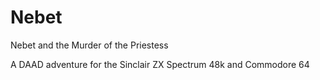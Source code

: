 # Nebet
Nebet and the Murder of the Priestess

A DAAD adventure for the Sinclair ZX Spectrum 48k and Commodore 64
